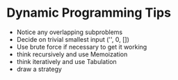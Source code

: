 # Dynamic Programming Tips

- Notice any overlapping subproblems
- Decide on trivial smallest input ('', 0, [])
- Use brute force if necessary to get it working
- think recursively and use Memoization
- think iteratively and use Tabulation
- draw a strategy
